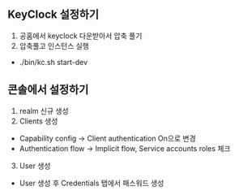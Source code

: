 ## KeyClock 설정하기
1. 공홈에서 keyclock 다운받아서 압축 풀기
2. 압축풀고 인스턴스 실행
- ./bin/kc.sh start-dev

## 콘솔에서 설정하기
1. realm 신규 생성
2. Clients 생성
- Capability config -> Client authentication On으로 변경
- Authentication flow -> Implicit flow, Service accounts roles 체크
3. User 생성
- User 생성 후 Credentials 탭에서 패스워드 생성